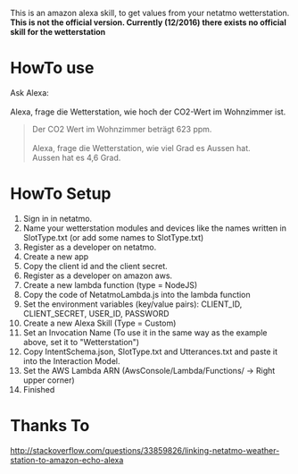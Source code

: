 This is an amazon alexa skill, to get values from your netatmo wetterstation.
<br /><b>This is not the official version. Currently (12/2016) there exists no official skill for the wetterstation</b>

# HowTo use
Ask Alexa:
<br /><br />
Alexa, frage die Wetterstation, wie hoch der CO2-Wert im Wohnzimmer ist.<br />
> Der CO2 Wert im Wohnzimmer beträgt 623 ppm.
<br /><br />
Alexa, frage die Wetterstation, wie viel Grad es Aussen hat.<br />
> Aussen hat es 4,6 Grad.

# HowTo Setup
1. Sign in in netatmo.
2. Name your wetterstation modules and devices like the names written in SlotType.txt (or add some names to SlotType.txt)
3. Register as a developer on netatmo.
4. Create a new app
5. Copy the client id and the client secret.
6. Register as a developer on amazon aws.
7. Create a new lambda function (type = NodeJS)
8. Copy the code of NetatmoLambda.js into the lambda function
9. Set the environment variables (key/value pairs): CLIENT_ID, CLIENT_SECRET, USER_ID, PASSWORD
10. Create a new Alexa Skill (Type = Custom)
11. Set an Invocation Name (To use it in the same way as the example above, set it to "Wetterstation")
12. Copy IntentSchema.json, SlotType.txt and Utterances.txt and paste it into the Interaction Model.
13. Set the AWS Lambda ARN (AwsConsole/Lambda/Functions/<YourFunctionName> -> Right upper corner)
14. Finished

# Thanks To
http://stackoverflow.com/questions/33859826/linking-netatmo-weather-station-to-amazon-echo-alexa